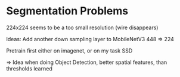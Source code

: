 # Segmentation Problems

224x224 seems to be a too small resolution (wire disappears)

Ideas: Add another down sampling layer to MobileNetV3 448 => 224

Pretrain first either on imagenet, or on my task SSD

=> Idea when doing Object Detection, better spatial features, than thresholds learned
